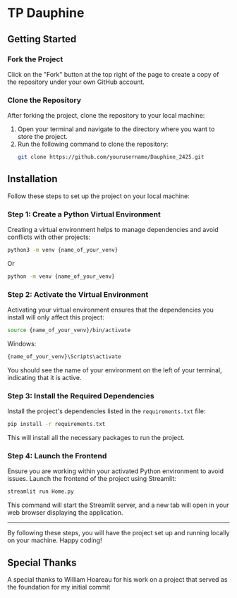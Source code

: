 # TP Dauphine


## Getting Started

### Fork the Project

  Click on the "Fork" button at the top right of the page to create a copy of the repository under your own GitHub account.

### Clone the Repository

After forking the project, clone the repository to your local machine:

1. Open your terminal and navigate to the directory where you want to store the project.
2. Run the following command to clone the repository:
    ```bash
    git clone https://github.com/yourusername/Dauphine_2425.git
    ```

## Installation

Follow these steps to set up the project on your local machine:

### Step 1: Create a Python Virtual Environment

Creating a virtual environment helps to manage dependencies and avoid conflicts with other projects:

```bash
python3 -m venv {name_of_your_venv}
```
Or
```bash
python -m venv {name_of_your_venv}
```

### Step 2: Activate the Virtual Environment

Activating your virtual environment ensures that the dependencies you install will only affect this project:

```bash
source {name_of_your_venv}/bin/activate
```

Windows:

```bash
{name_of_your_venv}\Scripts\activate
```

You should see the name of your environment on the left of your terminal, indicating that it is active.

### Step 3: Install the Required Dependencies

Install the project's dependencies listed in the `requirements.txt` file:

```bash
pip install -r requirements.txt
```

This will install all the necessary packages to run the project.

### Step 4: Launch the Frontend

Ensure you are working within your activated Python environment to avoid issues. Launch the frontend of the project using Streamlit:

```bash
streamlit run Home.py
```

This command will start the Streamlit server, and a new tab will open in your web browser displaying the application.

---

By following these steps, you will have the project set up and running locally on your machine. Happy coding!


## Special Thanks

A special thanks to William Hoareau for his work on a project that served as the foundation for my initial commit


